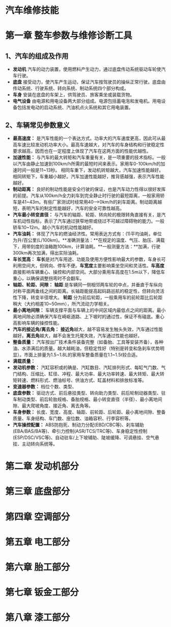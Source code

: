 # 汽车维修技能

# 第一章 整车参数与维修诊断工具

## 1、汽车的组成及作用

* **发动机** 汽车的动力装置，使用燃料产生动力，通过底盘传动系统驱动车轮使汽车行驶。
* **底盘** 接受动力，使汽车产生运动，保证汽车按驾驶员的操纵正常行驶。底盘由传动系统、行驶系统、转向系统、制动系统四个部分构成。
* **车身** 安装在底盘的车架上，供驾驶员、旅客乘坐或装载货物。
* **电气设备** 由电源和用电设备两大部分组成。电源包括蓄电沲和发电机。用电设备包括发电动的启动系统、汽油机点火系统和其它用电装置。

## 2、车辆常见参数意义

* **最高速度：** 是汽车性能的一个表达方式。功率大的汽车速度更高，因此可从最高车速比较发动机功率大小。最高车速越大，对汽车的车身结构和行驶稳定性要求越高，因而也在一定程度上体现了汽车在这两方面的性能优越性。
* **加速性能：** 与汽车的最大转矩和汽车重量有关，是一项重要的技术指标。一般以汽车由静止加速到100km/h所需的最短时间来表示。家用车0-100km/h的加速时间一般是11~13秒。 相同车重下，发动机转矩越大，汽车加速性能越好。相同转矩下，车重越小越好。汽车加速性能越好，推背感越强，表示汽车性能越好。
* **制动距离：** 良好的制动性能是安全行驶的保证，也是汽车动力性得以很好发挥的前提。汽车从100km/h全力刹车到完全静止时行驶的最短距离，一般家用轿车是41~43m。有些厂家测试时经常用40-->0km/h的刹车距离。制动距离越短，表明汽车的制定性能越好，汽车的安全可靠性越高。
* **汽车最小转变直径：** 与汽车的轴距、轮距、转向轮的极限转角直接有关，是汽车机动性指标，表示了汽车通过狭窄地带或绕过不可越过障碍物的能力。一般轿车10~12m。越小汽车的机动性能越好。
* **汽车油耗：** 体现了汽车的燃油经济性。常用表达方式有：(1)平均油耗，单位为升/百公里(L/100km)。**准确测量法：**在规定的温度、气压、胎压、满载下，用带刻度的油箱跑100km，计算油耗。**一般测量方法：**加满，行驶300km再次加满，得出实际油耗。
* **车长宽高：** **车长**是对汽车用途、功能及使用方便性影响最大的参数，车身长可利用空间大，但转向、停车不便。**车宽度**主要影响乘坐空间和灵活性。**车高度**直接影响车辆重心、操控和内部空间。大部分乘用车高度在1.5m以下，降低车重心，以确保调整拐弯时不会翻车。
* **轴距、轮距、间隙：**  **轴距** 是车辆同一侧相邻两车轮的中点，并垂直于车纵向对称平面两垂线之间的距离。长轴距能提高起码路巡航的稳定性，但转向灵活性下降，转变半径增大。  **轮距**  分为前后轮距，一般乘用车的前轮距比后轮距稍大（大约相差10~50mm），所汽流动力学相关。
* **最小离地间隙：** 车辆支撑平面与车辆上的中间区域内最低点之间的距离。最小离地间隙必须确保汽车在崎岖道路、上下坡时的通过性，保证不有碰底。重心高影响车辆的操控性能。
* **汽车的接近角/离去角：**  **接近角**越大，越不容易发生触头失效，汽车通过性能越好。**离去角**越大，越不会发生托尾失效，汽车通过性能也越好。
* **整备质量：** 汽车按出厂技术条件装备完整（如备胎、工具等安装齐备），各种油、水添满后的质量。越大越耗油，但稳定性好（特别是转变和急刹车优势明显）。市面上排量为1.5~1.8L的家用车整备质量在1.1~1.5t较合适。
* **满载质量：**  
* **发动机参数：** 汽缸容积或的确是、汽缸数目、汽缸排列形式、每缸气门数、气门结构、压缩比、缸径、冲程、最大功率、最大功率转速、最大转矩、最大转矩转速、燃料形式、燃油标号、供油方式、缸盖材料和排放标准等。
* **变速器参数：** 档位个数、类型、
* **底盘参数：** 驱动方式、前后悬挂类型、转向助力类型、前后轮制动器类型、驻车制动类型、前后轮胎规格、备胎规格、最小转变直径（半径）、最小离地间隙、最大爬坡角度、接近角、离去角等。
* **车身参数：** 长度、宽度、高度、轴距、前轮距、后轮距、最小离地间隙、整备质量、车身结构、车门数、座位数、油箱容积、行李容积等。
* **汽车操控配置：** ABS防抱死、制动力分配(EBD/CBC等)、刹车辅助(EBA/BAS/BA等)、牵引力控制(ASR/TCS/TRC等)、车身稳定性控制(ESP/DSC/VSC等)、自动驻车/上下坡辅助、陡坡缓降、可调悬挂、空气悬挂、主动转向系统等。

# 第二章 发动机部分


# 第三章 底盘部分
# 第四章 空调部分
# 第五章 电工部分
# 第六章 胎工部分
# 第七章 钣金工部分
# 第八章 漆工部分
